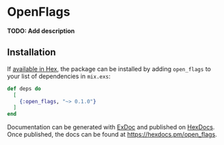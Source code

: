 # OpenFlags

**TODO: Add description**

## Installation

If [available in Hex](https://hex.pm/docs/publish), the package can be installed
by adding `open_flags` to your list of dependencies in `mix.exs`:

```elixir
def deps do
  [
    {:open_flags, "~> 0.1.0"}
  ]
end
```

Documentation can be generated with [ExDoc](https://github.com/elixir-lang/ex_doc)
and published on [HexDocs](https://hexdocs.pm). Once published, the docs can
be found at <https://hexdocs.pm/open_flags>.

